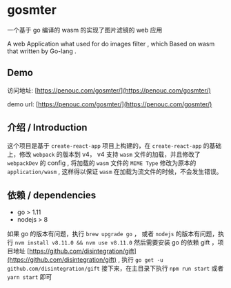 # gosmter

一个基于 go 编译的 wasm 的实现了图片滤镜的 web 应用

A web Application what used for do images filter , which Based on wasm that written by Go-lang .


## Demo 

访问地址: [https://penouc.com/gosmter/](https://penouc.com/gosmter/)

demo url: [https://penouc.com/gosmter/](https://penouc.com/gosmter/)

## 介绍 / Introduction

这个项目是基于 `create-react-app` 项目上构建的，在 `create-react-app` 的基础上，修改 `webpack` 的版本到 v4， v4 支持 `wasm` 文件的加载，并且修改了 `webpackDev` 的 config , 将加载的 `wasm` 文件的 `MIME Type` 修改为原本的 `application/wasm` , 这样得以保证 `wasm` 在加载为流文件的时候，不会发生错误。

## 依赖 / dependencies
  + go > 1.11 
  + nodejs > 8 
  
如果 go 的版本有问题，执行 `brew upgrade go` ， 或者 `nodejs` 的版本有问题，执行 `nvm install v8.11.0 && nvm use v8.11.0`
然后需要安装 go 的依赖 gift ，项目地址 [https://github.com/disintegration/gift](https://github.com/disintegration/gift) , 执行 `go get -u github.com/disintegration/gift`
接下来，在主目录下执行 `npm run start` 或者 `yarn start` 即可
  
  
##


